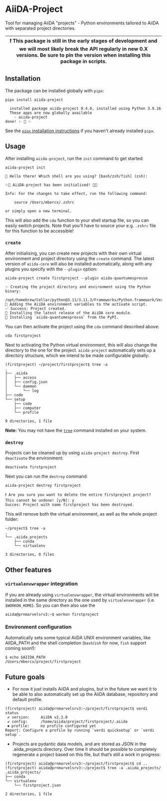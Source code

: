 # AiiDA-Project

Tool for managing AiiDA "projects" - Python environments tailored to AiiDA with separated project directories.

| ❗️ This package is still in the early stages of development and we will most likely break the API regularly in new 0.X versions. Be sure to pin the version when installing this package in scripts.|
|---|


## Installation

The package can be installed globally with `pipx`:

```console
pipx install aiida-project
```
```console
  installed package aiida-project 0.4.0, installed using Python 3.9.16
  These apps are now globally available
    - aiida-project
done! ✨ 🌟 ✨
```

See the [`pipx` installation instructions](https://pypa.github.io/pipx/installation/) if you haven't already installed `pipx`.

## Usage

After installing `aiida-project`, run the `init` command to get started:

```console
aiida-project init
```
```console
👋 Hello there! Which shell are you using? [bash/zsh/fish] (zsh):

✨🚀 AiiDA-project has been initialised! 🚀✨

Info: For the changes to take effect, run the following command:

    source /Users/mbercx/.zshrc

or simply open a new terminal.
```

This will also add the `cda` function to your shell startup file, so you can easily switch projects.
Note that you'll have to source your e.g. `.zshrc` file for this function to be accessible!

### `create`

After initialising, you can create new projects with their own virtual environment and project directory using the `create` command.
The latest version of `aiida-core` will also be installed automatically, along with any plugins you specify with the `--plugin` option:

```console
aiida-project create firstproject --plugin aiida-quantumespresso
```
```console
✨ Creating the project directory and environment using the Python binary:
   /opt/homebrew/Cellar/python@3.11/3.11.3/Frameworks/Python.framework/Versions/3.11/bin/python3.11
🔧 Adding the AiiDA environment variables to the activate script.
✅ Success: Project created.
💾 Installing the latest release of the AiiDA core module.
💾 Installing `aiida-quantumespresso` from the PyPI.
```

You can then activate the project using the `cda` command described above:

```console
cda firstproject
```

Next to activating the Python virtual environment, this will also change the directory to the one for the project.
`aiida-project` automatically sets up a directory structure, which we intend to be made configurable globally:

```console
(firstproject) ~/project/firstproject$ tree -a
.
├── .aiida
│   ├── access
│   ├── config.json
│   └── daemon
│       └── log
├── code
└── setup
    ├── code
    ├── computer
    └── profile

9 directories, 1 file
```

**Note:** You may not have the [`tree`](https://en.wikipedia.org/wiki/Tree_(command)) command installed on your system.

### `destroy`

Projects can be cleaned up by using `aiida-project destroy`.
First `deactivate` the environment:

```console
deactivate firstproject
```

Next you can run the `destroy` command:

```console
aiida-project destroy firstproject
```
```console
❗️ Are you sure you want to delete the entire firstproject project? This cannot be undone! [y/N]: y
Succes: Project with name firstproject has been destroyed.
```

This will remove both the virtual environment, as well as the whole project folder:

```console
~/project$ tree -a
.
└── .aiida_projects
    ├── conda
    └── virtualenv

3 directories, 0 files
```

## Other features

### `virtualenvwrapper` integration

If you are already using `virtualenvwrapper`, the virtual environments will be installed in the same directory as the one used by `virtualenvwrapper` (i.e. `$WORKON_HOME`).
So you can then also use the

```console
aiida@prnmarvelsrv3:~$ workon firstproject
```

### Environment configuration

Automatically sets some typical AiiDA UNIX environment variables, like AIIDA_PATH and the shell completion (`bash`/`zsh` for now, `fish` support coming soon!):

```console
$ echo $AIIDA_PATH
/Users/mbercx/project/firstproject
```

## Future goals

* For now it just installs AiiDA and plugins, but in the future we want it to be able to also automatically set up the AiiDA database, repository and default profile.

```console
(firstproject) aiida@prnmarvelsrv3:~/project/firstproject$ verdi status
 ✔ version:     AiiDA v2.3.0
 ✔ config:      /home/aiida/project/firstproject/.aiida
 ⏺ profile:     no profile configured yet
Report: Configure a profile by running `verdi quicksetup` or `verdi setup`.
```

* Projects are pydantic data models, and are stored as JSON in the .aiida_projects directory. Over time it should be possible to completely regenerate a project based on this file, but that’s still a work in progress:

```console
(firstproject) aiida@prnmarvelsrv3:~/project/firstproject$ cd ..
(firstproject) aiida@prnmarvelsrv3:~/project$ tree -a .aiida_projects/
.aiida_projects/
├── conda
└── virtualenv
    └── firstproject.json

2 directories, 1 file
```
